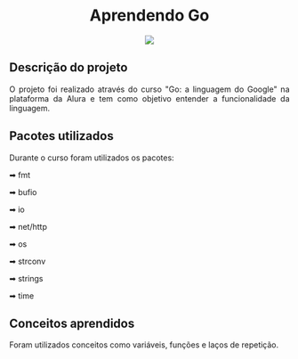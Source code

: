 <h1 align="center">Aprendendo Go</h1>
<p align="center">
<img src="https://img.shields.io/badge/Go-00ADD8?style=for-the-badge&logo=go&logoColor=white">
</p>

## Descrição do projeto
<p align="justify">
O projeto foi realizado através do curso "Go: a linguagem do Google" na plataforma da Alura e tem como objetivo entender a funcionalidade da linguagem. 
</p>

## Pacotes utilizados
<p align="justify"> Durante o curso foram utilizados os pacotes: </p>
<p>➡ fmt</p>
<p>➡ bufio</p>
<p>➡ io</p>
<p>➡ net/http</p>
<p>➡ os</p>
<p>➡ strconv</p>
<p>➡ strings</p>
<p>➡ time</p>

## Conceitos aprendidos
<p align="justify">Foram utilizados conceitos como variáveis, funções e laços de repetição. </p>
